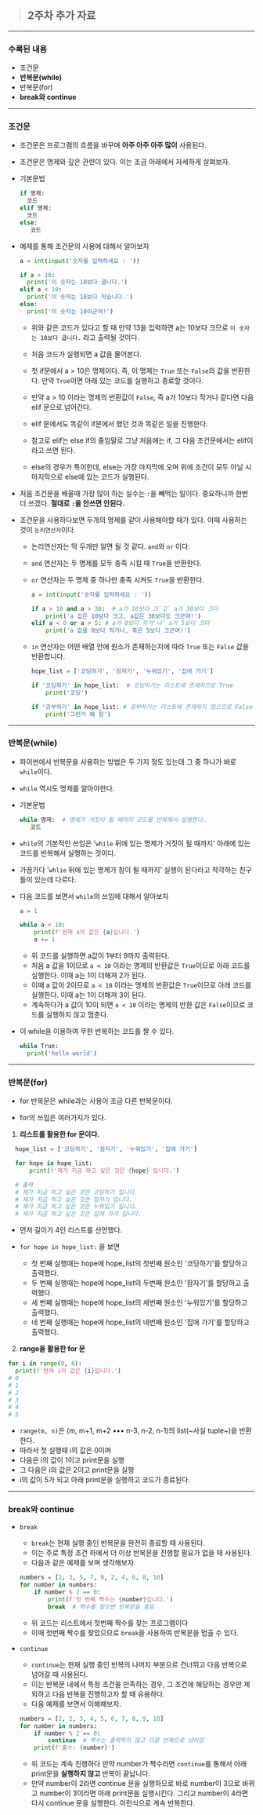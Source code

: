 > ## 2주차 추가 자료

---

### 수록된 내용

- 조건문
- **반복문(while)**
- 반복문(for)
- **break와 continue**

---

### 조건문

- 조건문은 프로그램의 흐름을 바꾸며 **아주 아주 아주 많이** 사용된다.
- 조건문은 명제와 깊은 관련이 있다. 이는 조금 아래에서 자세하게 살펴보자.
- 기본문법
  ```python
  if 명제:
    코드
  elif 명제:
    코드
  else:
     코드
  ```
- 예제를 통해 조건문의 사용에 대해서 알아보자

  ```python
  a = int(input('숫자를 입력하세요 : '))

  if a > 10:
    print('이 숫자는 10보다 큽니다.')
  elif a < 10:
    print('이 숫자는 10보다 작습니다.')
  else:
    print('이 숫자는 10이군여!')
  ```

  - 위와 같은 코드가 있다고 할 때 만약 13을 입력하면 a는 10보다 크므로 `이 숫자는 10보다 큽니다.` 라고 출력될 것이다.

  - 처음 코드가 실행되면 a 값을 물어본다.

  - 첫 if문에서 a > 10은 명제이다. 즉, 이 명제는 `True` 또는 `False`의 값을 반환한다. 만약 `True`이면 아래 있는 코드를 실행하고 종료할 것이다.

  - 만약 a > 10 이라는 명제의 반환값이 `False`, 즉 a가 10보다 작거나 같다면 다음 elif 문으로 넘어간다.

  - elif 문에서도 똑같이 if문에서 했던 것과 똑같은 일을 진행한다.

  - 참고로 elif는 else if의 줄임말로 그냥 처음에는 if, 그 다음 조건문에서는 elif이라고 쓰면 된다.

  - else의 경우가 특이한데, else는 가장 마지막에 오며 위에 조건이 모두 아닐 시 마지막으로 else에 있는 코드가 실행된다.

- 처음 조건문을 배울때 가장 많이 하는 실수는 `:`을 빼먹는 일이다. 중요하니까 한번 더 쓰겠다. **절대로 `:`을 안쓰면 안된다.**

- 조건문을 사용하다보면 두개의 명제를 같이 사용해야할 때가 있다. 이때 사용하는 것이 `논리연산자`이다.

  - 논리연산자는 딱 두개만 알면 될 것 같다. `and`와 `or` 이다.

  - `and` 연산자는 두 명제를 모두 충족 시킬 때 `True`을 반환한다.
  - `or` 연산자는 두 명제 중 하나만 충족 시켜도 `True`을 반환한다.

    ```python
    a = int(input('숫자를 입력하세요 : '))

    if a > 10 and a > 30:  # a가 10보다 크`고` a가 30보다 크다
        print('a 값은 10보다 크고, a값은 30보다도 크군여!')
    elif a < 0 or a > 5: # a가 0보다 작거'나' a가 5보다 크다
        print('a 값을 0보다 작거나, 혹은 5보다 크군여!')
    ```

  - `in` 연산자는 어떤 배열 안에 원소가 존재하는지에 따라 `True` 또는 `False` 값을 반환합니다.

    ```python
    hope_list = ['코딩하기', '잠자기', '누워있기', '집에 가기']

    if '코딩하기' in hope_list:  # 코딩하기는 리스트에 존재하므로 True
        print('코딩')

    if '공부하기' in hope_list: # 공부하기는 리스트에 존재하지 않으므로 False
        print('그런거 왜 함')
    ```

---

### 반복문(while)

- 파이썬에서 반복문을 사용하는 방법은 두 가지 정도 있는데 그 중 하나가 바로 `while`이다.
- `while` 역시도 명제를 알아야한다.
- 기본문법

  ```python
  while 명제:  # 명제가 거짓이 될 때까지 코드를 반복해서 실행한다.
     코드
  ```

- `while`의 기본적인 쓰임은 '`while` 뒤에 있는 명제가 거짓이 될 때까지' 아래에 있는 코드를 반복해서 실행하는 것이다.
- 가끔가다 '`whlie` 뒤에 있는 명제가 참이 될 때까지' 실행이 된다라고 착각하는 친구들이 있는데 다르다.

- 다음 코드를 보면서 `while`의 쓰임에 대해서 알아보자

  ```python
  a = 1

  while a < 10:
      print(f'현재 a의 값은 {a}입니다.')
      a += 1
  ```

  - 위 코드를 실행하면 a값이 1부터 9까지 출력된다.
  - 처음 a 값을 1이므로 `a < 10` 이라는 명제의 반환값은 `True`이므로 아래 코드를 실행한다. 이때 a는 1이 더해져 2가 된다.
  - 이때 a 값이 2이므로 `a < 10` 이라는 명제의 반환값은 `True`이므로 아래 코드를 실행한다. 이때 a는 1이 더해져 3이 된다.
  - 계속하다가 a 값이 10이 되면 `a < 10` 이라는 명제의 반환 값은 `False`이므로 코드를 실행하지 않고 멈춘다.

- 이 while을 이용하여 무한 반복하는 코드를 짤 수 있다.

  ```python
  while True:
    print('hello world')
  ```

---

### 반복문(for)

- for 반복문은 while과는 사용이 조금 다른 반복문이다.

- for의 쓰임은 여러가지가 있다.

1. **리스트를 활용한 for 문이다.**

```python
  hope_list = ['코딩하기', '잠자기', '누워있기', '집에 가기']

  for hope in hope_list:
      print(f'제가 지금 하고 싶은 것은 {hope} 입니다.')

  # 출력
  # 제가 지금 하고 싶은 것은 코딩하기 입니다.
  # 제가 지금 하고 싶은 것은 잠자기 입니다.
  # 제가 지금 하고 싶은 것은 누워있기 입니다.
  # 제가 지금 하고 싶은 것은 집에 가기 입니다.
```

- 먼저 길이가 4인 리스트를 선언했다.

- `for hope in hope_list:` 을 보면

  - 첫 번째 실행때는 hope에 hope_list의 첫번째 원소인 '코딩하기'를 할당하고 출력했다.
  - 두 번째 실행때는 hope에 hope_list의 두번째 원소인 '잠자기'를 할당하고 출력했다.
  - 세 번째 실행때는 hope에 hope_list의 세번째 원소인 '누워있기'를 할당하고 출력했다.
  - 네 번째 실행때는 hope에 hope_list의 네번째 원소인 '집에 가기'를 할당하고 출력했다.

2. **range을 활용한 for 문**

```python
for i in range(0, 6):
  print(f'현재 i의 값은 {i}입니다.')
# 0
# 1
# 2
# 3
# 4
# 5
```

- `range(m, n)`은 (m, m+1, m+2 ••• n-3, n-2, n-1)의 list(~사실 tuple~)을 반환한다.
- 따라서 첫 실행때 i의 값은 0이며
- 다음은 i의 값이 1이고 print문을 실행
- 그 다음은 i의 값은 2이고 print문을 실행
- i의 값이 5가 되고 아래 print문을 실행하고 코드가 종료된다.

---

### break와 continue

- `break`

  - `break`는 현재 실행 중인 반복문을 완전히 종료할 때 사용된다.
  - 이는 주로 특정 조건 하에서 더 이상 반복문을 진행할 필요가 없을 때 사용된다.
  - 다음과 같은 예제를 보며 생각해보자.

  ```python
  numbers = [1, 3, 5, 7, 9, 2, 4, 6, 8, 10]
  for number in numbers:
      if number % 2 == 0:
          print(f'첫 번째 짝수는 {number}입니다.')
          break  # 짝수를 찾으면 반복문을 종료
  ```

  - 위 코드는 리스트에서 첫번째 짝수를 찾는 프로그램이다
  - 이때 첫번째 짝수를 찾았으므로 `break`을 사용하여 반복문을 멈출 수 있다.

- `continue`

  - `continue`는 현재 실행 중인 반복의 나머지 부분으르 건너뛰고 다음 반복으로 넘어갈 때 사용된다.
  - 이는 반복문 내에서 특정 조건을 만족하는 경우, 그 조건에 해당하는 경우만 제외하고 다음 반복을 진행하고자 할 때 유용하다.
  - 다음 예제를 보면서 이해해보자.

  ```python
  numbers = [1, 2, 3, 4, 5, 6, 7, 8, 9, 10]
  for number in numbers:
      if number % 2 == 0:
          continue  # 짝수는 출력하지 않고 다음 반복으로 넘어감
      print(f'홀수: {number}')
  ```

  - 위 코드는 계속 진행하다 만약 number가 짝수라면 `continue`를 통해서 아래 print문을 **실행하지 않고** 반복이 끝납니다.
  - 만약 number이 2라면 continue 문을 실행하므로 바로 number이 3으로 바뀌고 number이 3이라면 아래 print문을 실행시킨다. 그리고 number이 4라면 다시 continue 문을 실행한다. 이런식으로 계속 반복한다.
